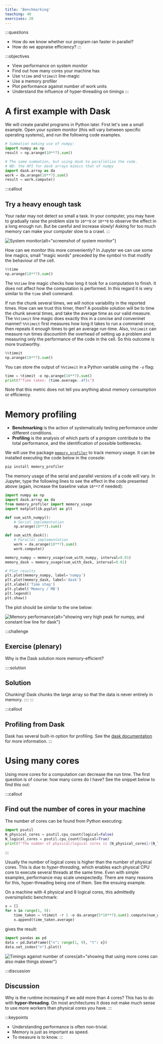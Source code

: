 ```yaml
---
title: 'Benchmarking'
teaching: 40
exercises: 20
---
```


:::questions
- How do we know whether our program ran faster in parallel?
- How do we appraise efficiency?
:::

:::objectives
- View performance on system monitor
- Find out how many cores your machine has
- Use `%time` and `%timeit` line-magic
- Use a memory profiler
- Plot performance against number of work units
- Understand the influence of hyper-threading on timings
:::


# A first example with Dask
We will create parallel programs in Python later. First let's see a small example. 
Open your system monitor (this will vary between specific operating systems), and run the following code examples.

```python
# Summation making use of numpy:
import numpy as np
result = np.arange(10**7).sum()
```

```python
# The same summation, but using dask to parallelize the code.
# NB: the API for dask arrays mimics that of numpy
import dask.array as da
work = da.arange(10**7).sum()
result = work.compute()
```

:::callout
## Try a heavy enough task
Your radar may not detect so small a task. 
In your computer, you may have to gradually raise the problem size to ``10**8`` or ``10**9`` to observe the effect in a long enough run. 
But be careful and increase slowly! 
Asking for too much memory can make your computer slow to a crawl.
:::

![System monitor](fig/system-monitor.jpg){alt="screenshot of system monitor"}

How can we monitor this more conveniently? 
In Jupyter we can use some line magics, small "magic words" preceded by the symbol `%%` that modify the behaviour of the cell.

```python
%%time
np.arange(10**7).sum()
```

The `%%time` line magic checks how long it took for a computation to finish. 
It does not affect how the computation is performed. 
In this regard it is very similar to the `time` shell command.

If run the chunk several times, we will notice variability in the reported times.
How can we trust this timer, then?
A possible solution will be to time the chunk several times, and take the average time as our valid measure.
The `%%timeit` line magic does exactly this in a concise and conveninet manner!
`%%timeit` first measures how long it takes to run a command once, then repeats it enough times to get an average run-time. 
Also, `%%timeit` can measure run times discountinh the overhead of setting up a problem and measuring only the performance of the code in the cell.
So this outcome is more trustworthy.

```python
%%timeit
np.arange(10**7).sum()
```

You can store the output of `%%timeit` in a Python variable using the `-o` flag:

```python
time = %timeit -o np.arange(10**7).sum()
print(f"Time taken: {time.average:.4f}s")
```

Note that this metric does not tell you anything about memory consumption or efficiency.

# Memory profiling
- **Benchmarking** is the action of systematically testing performance under different conditions.
- **Profiling** is the analysis of which parts of a program contribute to the total performance, and the identification of possible bottlenecks.

We will use the package [`memory_profiler`](https://github.com/pythonprofilers/memory_profiler) to track memory usage.
It can be installed executing the code below in the console:

~~~sh
pip install memory_profiler
~~~

The memory usage of the serial and parallel versions of a code will vary. 
In Jupyter, type the following lines to see the effect in the code presented above (again, increase the baseline value `10**7` if needed):

```python
import numpy as np
import dask.array as da
from memory_profiler import memory_usage
import matplotlib.pyplot as plt

def sum_with_numpy():
    # Serial implementation
    np.arange(10**7).sum()

def sum_with_dask():
    # Parallel implementation
    work = da.arange(10**7).sum()
    work.compute()

memory_numpy = memory_usage(sum_with_numpy, interval=0.01)
memory_dask = memory_usage(sum_with_dask, interval=0.01)

# Plot results
plt.plot(memory_numpy, label='numpy')
plt.plot(memory_dask, label='dask')
plt.xlabel('Time step')
plt.ylabel('Memory / MB')
plt.legend()
plt.show()
```

The plot should be similar to the one below:

![Memory performance](fig/memory.png){alt="showing very high peak for numpy, and constant low line for dask"}

:::challenge
## Exercise (plenary)
Why is the Dask solution more memory-efficient?

::::solution
## Solution
Chunking! Dask chunks the large array so that the data is never entirely in memory.
::::
:::

:::callout
## Profiling from Dask
Dask has several built-in option for profiling. 
See the [dask documentation](https://docs.dask.org/en/latest/diagnostics-local.html) for more information.
:::

# Using many cores
Using more cores for a computation can decrease the run time. 
The first question is of course: how many cores do I have? 
See the snippet below to find this out:

:::callout
## Find out the number of cores in your machine
The number of cores can be found from Python executing:

```python
import psutil
N_physical_cores = psutil.cpu_count(logical=False)
N_logical_cores = psutil.cpu_count(logical=True)
print(f"The number of physical/logical cores is {N_physical_cores}/{N_logical_cores}")
```
:::

Usually the number of logical cores is higher than the number of physical cores. 
This is due to *hyper-threading*, which enables each physical CPU core to execute several threads at the same time. 
Even with simple examples, performance may scale unexpectedly. 
There are many reasons for this, hyper-threading being one of them.
See the ensuing example.

On a machine with 4 physical and 8 logical cores, this admittedly oversimplistic benchmark:

```python
x = []
for n in range(1, 9):
    time_taken = %timeit -r 1 -o da.arange(5*10**7).sum().compute(num_workers=n)
    x.append(time_taken.average)
```

gives the result:

```python
import pandas as pd
data = pd.DataFrame({"n": range(1, 9), "t": x})
data.set_index("n").plot()
```

![Timings against number of cores](fig/more-cores.svg){alt="showing that using more cores can also make things slower"}

:::discussion
## Discussion
Why is the runtime increasing if we add more than 4 cores? 
This has to do with **hyper-threading**. 
On most architectures it does not make much sense to use more workers than physical cores you have.
:::

:::keypoints
- Understanding performance is often non-trivial.
- Memory is just as important as speed.
- To measure is to know.
:::


